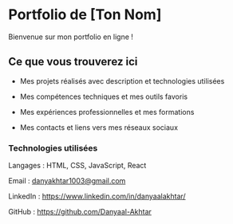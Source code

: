 # Portfolio de [Ton Nom]
Bienvenue sur mon portfolio en ligne !

## Ce que vous trouverez ici
- Mes projets réalisés avec description et technologies utilisées

- Mes compétences techniques et mes outils favoris

- Mes expériences professionnelles et mes formations

- Mes contacts et liens vers mes réseaux sociaux

### Technologies utilisées
Langages : HTML, CSS, JavaScript, React


Email : danyakhtar1003@gmail.com

LinkedIn : https://www.linkedin.com/in/danyaalakhtar/

GitHub : https://github.com/Danyaal-Akhtar
